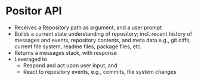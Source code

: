 # Positor API

- Receives a Repository path as argument, and a user prompt
- Builds a current state understanding of repository; incl. recent history of messages and events, repository contents, and meta data e.g., git diffs, current file system, readme files, package files, etc. 
- Returns a messages stack, with response
- Leveraged to 
	- Respond and act upon user input, and
	- React to repository events, e.g., commits, file system changes